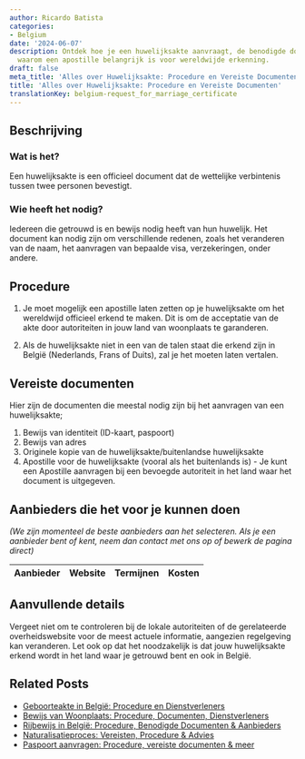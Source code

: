 ```yaml
---
author: Ricardo Batista
categories:
- Belgium
date: '2024-06-07'
description: Ontdek hoe je een huwelijksakte aanvraagt, de benodigde documenten en
  waarom een apostille belangrijk is voor wereldwijde erkenning.
draft: false
meta_title: 'Alles over Huwelijksakte: Procedure en Vereiste Documenten'
title: 'Alles over Huwelijksakte: Procedure en Vereiste Documenten'
translationKey: belgium-request_for_marriage_certificate
---
```



## Beschrijving
### Wat is het?
Een huwelijksakte is een officieel document dat de wettelijke verbintenis tussen twee personen bevestigt.

### Wie heeft het nodig?
Iedereen die getrouwd is en bewijs nodig heeft van hun huwelijk. Het document kan nodig zijn om verschillende redenen, zoals het veranderen van de naam, het aanvragen van bepaalde visa, verzekeringen, onder andere.

## Procedure
1. Je moet mogelijk een apostille laten zetten op je huwelijksakte om het wereldwijd officieel erkend te maken. Dit is om de acceptatie van de akte door autoriteiten in jouw land van woonplaats te garanderen.

2. Als de huwelijksakte niet in een van de talen staat die erkend zijn in België (Nederlands, Frans of Duits), zal je het moeten laten vertalen.

## Vereiste documenten
Hier zijn de documenten die meestal nodig zijn bij het aanvragen van een huwelijksakte;
1. Bewijs van identiteit (ID-kaart, paspoort)
2. Bewijs van adres
3. Originele kopie van de huwelijksakte/buitenlandse huwelijksakte
4. Apostille voor de huwelijksakte (vooral als het buitenlands is) - Je kunt een Apostille aanvragen bij een bevoegde autoriteit in het land waar het document is uitgegeven.

## Aanbieders die het voor je kunnen doen
_(We zijn momenteel de beste aanbieders aan het selecteren. Als je een aanbieder bent of kent, neem dan contact met ons op of bewerk de pagina direct)_

| Aanbieder       |     Website     |     Termijnen    |       Kosten     |
| :-------------: | :-------------: |  :-------------: | :-------------: |

## Aanvullende details
Vergeet niet om te controleren bij de lokale autoriteiten of de gerelateerde overheidswebsite voor de meest actuele informatie, aangezien regelgeving kan veranderen. Let ook op dat het noodzakelijk is dat jouw huwelijksakte erkend wordt in het land waar je getrouwd bent en ook in België.
## Related Posts

- [Geboorteakte in België: Procedure en Dienstverleners](https://tramitit.com/nl/guides/belgium/aanvraag_geboorteakte/)
- [Bewijs van Woonplaats: Procedure, Documenten, Dienstverleners](https://tramitit.com/nl/guides/belgium/verzoek_om_een_bewijs_van_woonst/)
- [Rijbewijs in België: Procedure, Benodigde Documenten & Aanbieders](https://tramitit.com/nl/guides/belgium/verzoek_om_een_rijbewijs/)
- [Naturalisatieproces: Vereisten, Procedure & Advies](https://tramitit.com/nl/guides/belgium/verzoek_om_naturalisatie/)
- [Paspoort aanvragen: Procedure, vereiste documenten & meer](https://tramitit.com/nl/guides/belgium/aanvraag_paspoort/)